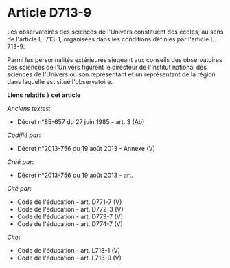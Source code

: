 # Article D713-9

Les observatoires des sciences de l'Univers constituent des écoles, au sens de l'article L. 713-1, organisées dans les
conditions définies par l'article L. 713-9. 

Parmi les personnalités extérieures siégeant aux conseils des observatoires des sciences de l'Univers figurent le directeur
de l'Institut national des sciences de l'Univers ou son représentant et un représentant de la région dans laquelle est situé
l'observatoire.

**Liens relatifs à cet article**

_Anciens textes_:

  - Décret n°85-657 du 27 juin 1985 - art. 3 (Ab)

_Codifié par_:

  - Décret n°2013-756 du 19 août 2013 -  Annexe (V)

_Créé par_:

  - Décret n°2013-756 du 19 août 2013 - art.

_Cité par_:

  - Code de l'éducation - art. D771-7 (V)
  - Code de l'éducation - art. D772-3 (V)
  - Code de l'éducation - art. D773-7 (V)
  - Code de l'éducation - art. D774-7 (V)

_Cite_:

  - Code de l'éducation - art. L713-1 (V)
  - Code de l'éducation - art. L713-9 (V)
